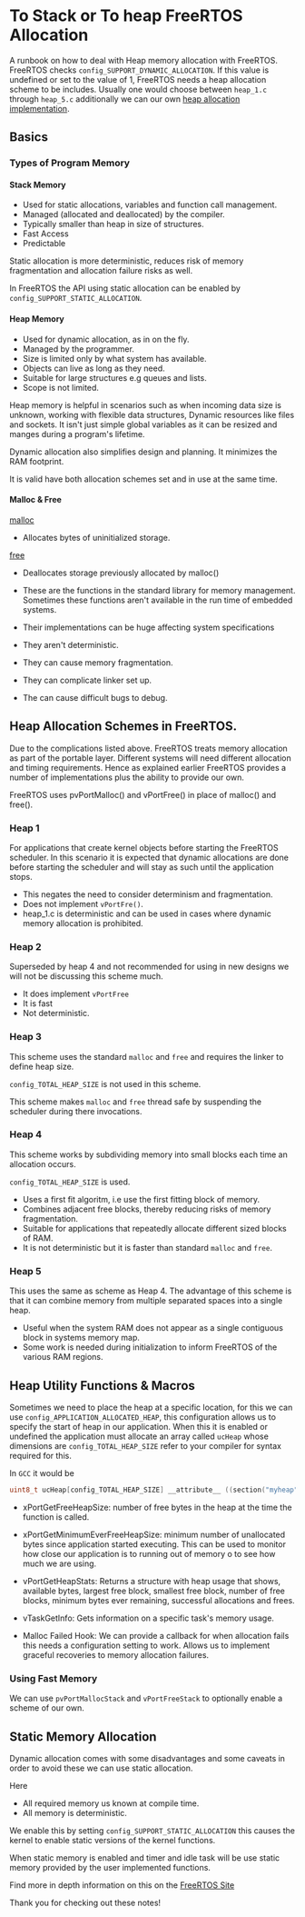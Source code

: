 # To Stack or To heap FreeRTOS Allocation 

A runbook on how to deal with Heap memory allocation with FreeRTOS. FreeRTOS 
checks `config_SUPPORT_DYNAMIC_ALLOCATION`. If this value is undefined or set to
the value of 1, FreeRTOS needs a heap allocation scheme to be includes. Usually 
one would choose between `heap_1.c` through `heap_5.c` additionally we can 
our own [heap allocation implementation](https://www.freertos.org/Static_Vs_Dynamic_Memory_Allocation.html).


## Basics

### Types of Program Memory 

#### Stack Memory
- Used for static allocations, variables and function call management.
- Managed (allocated and deallocated) by the compiler.
- Typically smaller than heap in size of structures.
- Fast Access
- Predictable

Static allocation is more deterministic, reduces risk of memory fragmentation 
and allocation failure risks as well.

In FreeRTOS the API using static allocation can be enabled by 
`config_SUPPORT_STATIC_ALLOCATION`.


#### Heap Memory
- Used for dynamic allocation, as in on the fly.
- Managed by the programmer.
- Size is limited only by what system has available.
- Objects can live as long as they need.
- Suitable for large structures e.g queues and lists.
- Scope is not limited.


Heap memory is helpful in scenarios such as when incoming data size is unknown,
working with flexible data structures, Dynamic resources like files and sockets.
It isn't just simple global variables as it can be resized and manges during a 
program's lifetime. 

Dynamic allocation also simplifies design and planning. It minimizes the 
RAM footprint.

It is valid have both allocation schemes set and in use at the same time.


#### Malloc & Free

[malloc](https://en.cppreference.com/w/c/memory/malloc) 
- Allocates bytes of uninitialized storage.

[free](https://en.cppreference.com/w/c/memory/free)
- Deallocates storage previously allocated by malloc()

- These are the functions in the standard library for memory management. Sometimes 
these functions aren't available in the run time of embedded systems.
- Their implementations can be huge affecting system specifications
- They aren't deterministic. 
- They can cause memory fragmentation. 
- They can complicate linker set up.
- The can cause difficult bugs to debug. 


## Heap Allocation Schemes in FreeRTOS.

Due to the complications listed above. FreeRTOS treats memory allocation as part 
of the portable layer. Different systems will need different allocation and timing 
requirements. Hence as explained earlier  FreeRTOS provides a number of implementations
plus the ability to provide our own.

FreeRTOS uses pvPortMalloc() and vPortFree() in place of malloc() and free().



### Heap 1 
For applications that create kernel objects before starting the FreeRTOS scheduler.
In this scenario it is expected that dynamic allocations are done before 
starting the scheduler and will stay as such until the application stops.

- This negates the need to consider determinism and fragmentation.
- Does not implement `vPortFre()`.
- heap_1.c is deterministic and can be used in cases where dynamic memory allocation
is prohibited.


### Heap 2 
Superseded by heap 4 and not recommended for using in new designs we will not be 
discussing this scheme much.

- It does implement `vPortFree`
- It is fast
- Not deterministic.


### Heap 3
This scheme uses the standard `malloc` and `free` and requires the linker to 
define heap size.

`config_TOTAL_HEAP_SIZE` is not used in this scheme.

This scheme makes `malloc` and `free` thread safe by suspending the scheduler 
during there invocations.

### Heap 4
This scheme works by subdividing memory  into small blocks each time an allocation 
occurs.

`config_TOTAL_HEAP_SIZE` is used. 

- Uses a first fit algoritm, i.e use the first fitting block of memory. 
- Combines adjacent free blocks, thereby reducing risks of memory fragmentation.
- Suitable for applications that repeatedly allocate different sized blocks of RAM.
- It is not deterministic but it is faster than standard `malloc` and `free`.


### Heap 5
This uses the same as scheme as  Heap 4. The advantage of this scheme is that
it can combine memory from multiple separated spaces into a single heap.

- Useful when  the system RAM does not appear as a single contiguous block in 
systems memory map.
- Some work is needed during initialization to inform FreeRTOS of the various 
RAM regions. 



## Heap Utility Functions & Macros

Sometimes we need to place the heap at a specific location, for this we can use 
`config_APPLICATION_ALLOCATED_HEAP`, this configuration allows us to specify the 
start of heap in our application.
When this it is enabled or undefined the application must allocate an array 
called `ucHeap` whose dimensions are `config_TOTAL_HEAP_SIZE` refer to your 
compiler for syntax required for this. 

In `GCC` it would be 

```c
uint8_t ucHeap[config_TOTAL_HEAP_SIZE] __attribute__ ((section("myheap"));
```


- xPortGetFreeHeapSize: number of free bytes in the heap at the time the function
is called. 

- xPortGetMinimumEverFreeHeapSize: minimum number of unallocated bytes since 
application started executing. This can be used to monitor how close our
application is to running out of memory o to see how much we are using.

- vPortGetHeapStats: Returns a structure with heap usage that shows, available bytes,
largest free block, smallest free block, number of free blocks, minimum bytes ever 
remaining, successful allocations and frees.

- vTaskGetInfo: Gets information on a specific task's memory usage.

- Malloc Failed Hook: We can provide a callback for when allocation fails this 
needs a configuration setting to work. Allows us to implement graceful recoveries 
to memory allocation failures.



### Using Fast Memory
We can use `pvPortMallocStack` and `vPortFreeStack` to optionally enable a scheme 
of our own.



## Static Memory Allocation 
Dynamic allocation comes with some disadvantages and some caveats in order to 
avoid these we can use static allocation.

Here
- All required memory us known at compile time.
- All memory is deterministic.

We enable this by setting `config_SUPPORT_STATIC_ALLOCATION` this causes the 
kernel to enable static versions of the kernel functions. 

When static memory is enabled and timer and idle task will be use static memory 
provided by the user implemented functions.


Find more in depth information on this on the [FreeRTOS Site](https://www.freertos.org/index.html)

Thank you for checking out these notes!





























